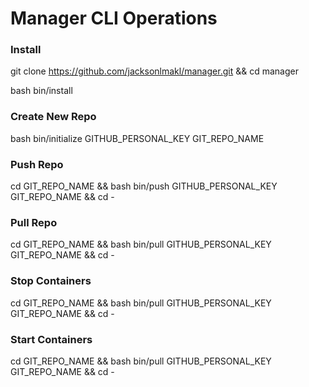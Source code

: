 # Manager CLI Operations

### Install
git clone https://github.com/jacksonlmakl/manager.git && cd manager 

bash bin/install

### Create New Repo
bash bin/initialize GITHUB_PERSONAL_KEY GIT_REPO_NAME

### Push Repo
cd GIT_REPO_NAME && bash bin/push GITHUB_PERSONAL_KEY GIT_REPO_NAME && cd -

### Pull Repo
cd GIT_REPO_NAME && bash bin/pull GITHUB_PERSONAL_KEY GIT_REPO_NAME && cd -

### Stop Containers
cd GIT_REPO_NAME && bash bin/pull GITHUB_PERSONAL_KEY GIT_REPO_NAME && cd -

### Start Containers
cd GIT_REPO_NAME && bash bin/pull GITHUB_PERSONAL_KEY GIT_REPO_NAME && cd -
